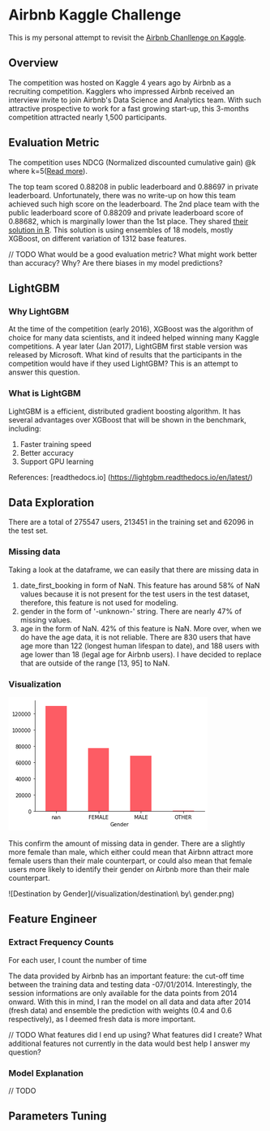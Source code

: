 # Airbnb Kaggle Challenge
This is my personal attempt to revisit the [Airbnb Chanllenge on Kaggle](https://www.kaggle.com/c/airbnb-recruiting-new-user-bookings).

## Overview
The competition was hosted on Kaggle 4 years ago by Airbnb as a recruiting competition. Kagglers who impressed Airbnb received an interview invite to join Airbnb's Data Science and Analytics team. With such attractive prospective to work for a fast growing start-up, this 3-months competition attracted nearly 1,500 participants.

## Evaluation Metric
The competition uses NDCG (Normalized discounted cumulative gain) @k where k=5([Read more](https://www.kaggle.com/c/airbnb-recruiting-new-user-bookings/overview/evaluation)).

The top team scored 0.88208 in public leaderboard and 0.88697 in private leaderboard. Unfortunately, there was no write-up on how this team achieved such high score on the leaderboard. The 2nd place team with the public leaderboard score of 0.88209 and private leaderboard score of 0.88682, which is marginally lower than the 1st place. They shared [their solution in R]( https://github.com/Keiku/kaggle-airbnb-recruiting-new-user-bookings). This solution is using ensembles of 18 models, mostly XGBoost, on different variation of 1312 base features.

// TODO
What would be a good evaluation metric? What might work better than accuracy? Why?
Are there biases in my model predictions?

## LightGBM
### Why LightGBM
At the time of the competition (early 2016), XGBoost was the algorithm of choice for many data scientists, and it indeed helped winning many Kaggle competitions. A year later (Jan 2017), LightGBM first stable version was released by Microsoft. What kind of results that the participants in the competition would have if they used LightGBM? This is an attempt to answer this question.

### What is LightGBM
LightGBM is a efficient, distributed gradient boosting algorithm. It has several advantages over XGBoost that will be shown in the benchmark, including:
1. Faster training speed
2. Better accuracy
3. Support GPU learning

References:
[readthedocs.io] (https://lightgbm.readthedocs.io/en/latest/)

## Data Exploration
There are a total of 275547 users, 213451 in the training set and 62096 in the test set.

### Missing data
Taking a look at the dataframe, we can easily that there are missing data in 
1. date_first_booking in form of NaN. This feature has around 58% of NaN values because it is not present for the test users in the test dataset, therefore, this feature is not used for modeling.
2. gender in the form of '-unknown-' string. There are nearly 47% of missing values.
3. age in the form of NaN. 42% of this feature is NaN. More over, when we do have the age data, it is not reliable. There are 830 users that have age more than 122 (longest human lifespan to date), and 188 users with age lower than 18 (legal age for Airbnb users). I have decided to replace that are outside of the range [13, 95] to NaN.

### Visualization
![Gender](/visualization/gender.png)

This confirm the amount of missing data in gender. There are a slightly more female than male, which either could mean that Airbnn attract more female users than their male counterpart, or could also mean that female users more likely to identify their gender on Airbnb more than their male counterpart.

![Destination by Gender](/visualization/destination\ by\ gender.png)

## Feature Engineer

### Extract Frequency Counts
For each user, I count the number of time 

The data provided by Airbnb has an important feature: the cut-off time between the training data and testing data -07/01/2014. Interestingly, the session informations are only available for the data points from 2014 onward. With this in mind, I ran the model on all data and data after 2014 (fresh data) and ensemble the prediction with weights (0.4 and 0.6 respectively), as I deemed fresh data is more important.

// TODO
What features did I end up using?
What features did I create?
What additional features not currently in the data would best help I answer my question?

### Model Explanation
// TODO

## Parameters Tuning
